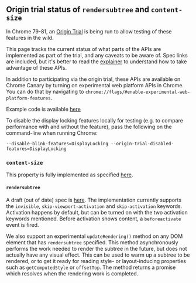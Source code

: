 ## Origin trial status of `rendersubtree` and `content-size`

In Chrome 79-81, an [Origin Trial](https://www.chromium.org/blink/origin-trials) is being run to allow testing of these features in the wild.

This page tracks the current status of what parts of the APIs are implemented as part of the trial, and any caveats to be aware of. Spec links are included, but it's better to read the [explainer](https://github.com/WICG/display-locking/blob/master/README.md) to understand how to take advantage of these APIs.

In addition to participating via the origin trial, these APIs are available on Chrome Canary by turning on experimental web platform APIs in Chrome. You can do that by navigating to `chrome://flags/#enable-experimental-web-platform-features`.

Example code is available [here](https://github.com/WICG/display-locking/tree/master/sample-code)

To disable the display locking features locally for testing (e.g. to compare performance with and without the feature), pass the following on the command-line when running Chrome:

```
--disable-blink-features=DisplayLocking --origin-trial-disabled-features=DisplayLocking
```

### `content-size`

This property is fully implemented as specified [here](http://tabatkins.github.io/specs/css-content-size/).

#### `rendersubtree`

A draft (out of date) spec is [here](https://github.com/whatwg/html/pull/4862).
The implementation currently supports the `invisible`, `skip-viewport-activation` and `skip-activation` keywords. Activation happens by default, but can be turned on with the two activation keywords mentioned. Before activation shows content, a `beforeactivate` event is fired.

We also support an experimental `updateRendering()` method on any DOM element that has `rendersubtree` specified. This method  asynchronously performs the work needed to render the subtree in the future, but does not actually have any visual effect. This can be used to warm up a subtree to be rendered, or to get it ready for reading style- or layout-inducing properties such as `getComputedStyle` or `offsetTop`. The method returns a promise which resolves when the rendering work is completed.
